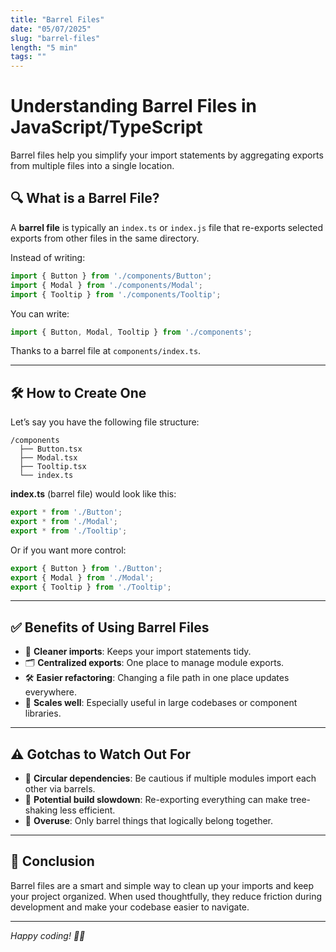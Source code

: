 ```yaml
---
title: "Barrel Files"
date: "05/07/2025"
slug: "barrel-files"
length: "5 min"
tags: ""
---
```


# Understanding Barrel Files in JavaScript/TypeScript

Barrel files help you simplify your import statements by aggregating exports from multiple files into a single location.

## 🔍 What is a Barrel File?

A **barrel file** is typically an `index.ts` or `index.js` file that re-exports selected exports from other files in the same directory.

Instead of writing:
```ts
import { Button } from './components/Button';
import { Modal } from './components/Modal';
import { Tooltip } from './components/Tooltip';
```

You can write:
```ts
import { Button, Modal, Tooltip } from './components';
```

Thanks to a barrel file at `components/index.ts`.

---

## 🛠️ How to Create One

Let’s say you have the following file structure:
```
/components
  ├── Button.tsx
  ├── Modal.tsx
  ├── Tooltip.tsx
  └── index.ts
```

**index.ts** (barrel file) would look like this:
```ts
export * from './Button';
export * from './Modal';
export * from './Tooltip';
```

Or if you want more control:
```ts
export { Button } from './Button';
export { Modal } from './Modal';
export { Tooltip } from './Tooltip';
```

---

## ✅ Benefits of Using Barrel Files

- 🧹 **Cleaner imports**: Keeps your import statements tidy.
- 🗂 **Centralized exports**: One place to manage module exports.
- 🛠 **Easier refactoring**: Changing a file path in one place updates everywhere.
- 🔧 **Scales well**: Especially useful in large codebases or component libraries.

---

## ⚠️ Gotchas to Watch Out For

- 🔄 **Circular dependencies**: Be cautious if multiple modules import each other via barrels.
- 🐢 **Potential build slowdown**: Re-exporting everything can make tree-shaking less efficient.
- 🧱 **Overuse**: Only barrel things that logically belong together.

---

## 📌 Conclusion

Barrel files are a smart and simple way to clean up your imports and keep your project organized. When used thoughtfully, they reduce friction during development and make your codebase easier to navigate.

---

*Happy coding! 🧑‍💻*
